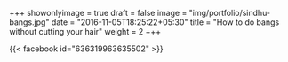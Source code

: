 +++
showonlyimage = true
draft = false
image = "img/portfolio/sindhu-bangs.jpg"
date = "2016-11-05T18:25:22+05:30"
title = "How to do bangs without cutting your hair"
weight = 2
+++

{{< facebook id="636319963635502" >}}
